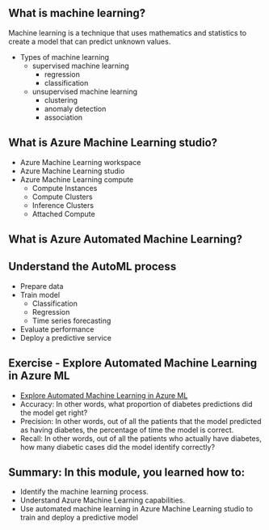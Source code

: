 ## What is machine learning? 
  Machine learning is a technique that uses mathematics and statistics to create a model that can predict unknown values.
  - Types of machine learning
    - supervised machine learning
      - regression
      - classification
    - unsupervised machine learning
      - clustering
      - anomaly detection
      - association
## What is Azure Machine Learning studio?
  - Azure Machine Learning workspace
  - Azure Machine Learning studio
  - Azure Machine Learning compute
    - Compute Instances
    - Compute Clusters
    - Inference Clusters
    - Attached Compute
## What is Azure Automated Machine Learning?
## Understand the AutoML process
  - Prepare data
  - Train model
    - Classification
    - Regression
    - Time series forecasting
  - Evaluate performance
  - Deploy a predictive service
## Exercise - Explore Automated Machine Learning in Azure ML
  - [Explore Automated Machine Learning in Azure ML](https://microsoftlearning.github.io/AI-900-AIFundamentals/instructions/02-module-02.html)
  - Accuracy: In other words, what proportion of diabetes predictions did the model get right?
  - Precision: In other words, out of all the patients that the model predicted as having diabetes, the percentage of time the model is correct.
  - Recall: In other words, out of all the patients who actually have diabetes, how many diabetic cases did the model identify correctly?

## Summary: In this module, you learned how to:
  - Identify the machine learning process.
  - Understand Azure Machine Learning capabilities.
  - Use automated machine learning in Azure Machine Learning studio to train and deploy a predictive model
